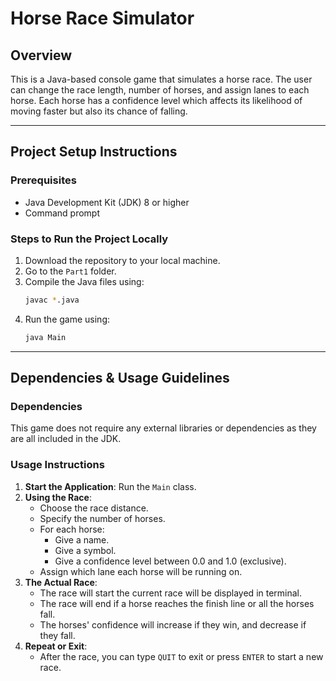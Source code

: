 # Horse Race Simulator

## Overview
This is a Java-based console game that simulates a horse race. The user can change the race length, number of horses, and assign lanes to each horse. Each horse has a confidence level which affects its likelihood of moving faster but also its chance of falling.

---

## Project Setup Instructions

### Prerequisites
- Java Development Kit (JDK) 8 or higher
- Command prompt

### Steps to Run the Project Locally
1. Download the repository to your local machine.
2. Go to the `Part1` folder.
3. Compile the Java files using:
   ```sh
   javac *.java
   ```
4. Run the game using:
   ```sh
   java Main
   ```

---

## Dependencies & Usage Guidelines

### Dependencies
This game does not require any external libraries or dependencies as they are all included in the JDK.

### Usage Instructions
1. **Start the Application**: Run the `Main` class.
2. **Using the Race**:
   - Choose the race distance.
   - Specify the number of horses.
   - For each horse:
     - Give a name.
     - Give a symbol.
     - Give a confidence level between 0.0 and 1.0 (exclusive).
   - Assign which lane each horse will be running on.
3. **The Actual Race**:
   - The race will start the current race will be displayed in terminal.
   - The race will end if a horse reaches the finish line or all the horses fall.
   - The horses' confidence will increase if they win, and decrease if they fall.
4. **Repeat or Exit**:
   - After the race, you can type `QUIT` to exit or press `ENTER` to start a new race.
